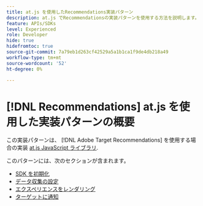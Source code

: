```yaml
---
title: at.js を使用したRecommendations実装パターン
description: at.js でRecommendationsの実装パターンを使用する方法を説明します。
feature: APIs/SDKs
level: Experienced
role: Developer
hide: true
hidefromtoc: true
source-git-commit: 7a79eb1d263cf42529a5a1b1ca1f9de4db218a49
workflow-type: tm+mt
source-wordcount: '52'
ht-degree: 0%

---
```


# [!DNL Recommendations] at.js を使用した実装パターンの概要

この実装パターンは、 [!DNL Adobe Target Recommendations] を使用する場合の実装 [at.js JavaScript ライブラリ](/help/dev/implement/client-side/atjs/how-atjs-works/overview.md).

このパターンには、次のセクションが含まれます。

* [SDK を初期化](/help/dev/patterns/recs-atjs/initialize-sdk.md)
* [データ収集の設定](/help/dev/patterns/recs-atjs/data-collection.md)
* [エクスペリエンスをレンダリング](/help/dev/patterns/recs-atjs/render-experiences.md)
* [ターゲットに通知](/help/dev/patterns/recs-atjs/notify-target.md)

